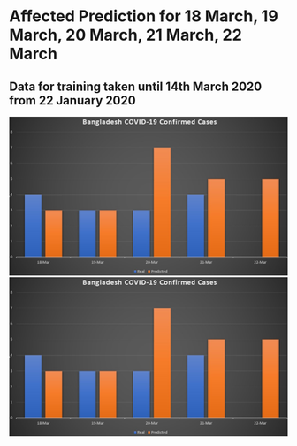 # Affected Prediction for 18 March, 19 March, 20 March, 21 March, 22 March
## Data for training taken until 14th March 2020 from 22 January 2020
![](corona_confirmed.jpg)
<img src="corona_confirmed.jpg" alt="hi"/>
